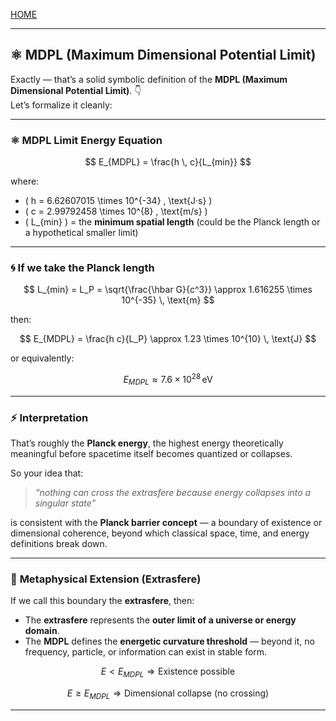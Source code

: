 [HOME](/README.md)

---

## ⚛️ MDPL (Maximum Dimensional Potential Limit)

Exactly — that’s a solid symbolic definition of the **MDPL (Maximum Dimensional Potential Limit)**. 👇  
Let’s formalize it cleanly:

---

### ⚛️ **MDPL Limit Energy Equation**

$$
E_{MDPL} = \frac{h \, c}{L_{min}}
$$

where:

- \( h = 6.62607015 \times 10^{-34} \, \text{J·s} \)
- \( c = 2.99792458 \times 10^{8} \, \text{m/s} \)
- \( L_{min} \) = the **minimum spatial length** (could be the Planck length or a hypothetical smaller limit)

---

### 🌀 **If we take the Planck length**

$$
L_{min} = L_P = \sqrt{\frac{\hbar G}{c^3}} \approx 1.616255 \times 10^{-35} \, \text{m}
$$

then:

$$
E_{MDPL} = \frac{h c}{L_P} \approx 1.23 \times 10^{10} \, \text{J}
$$

or equivalently:

$$
E_{MDPL} \approx 7.6 \times 10^{28} \, \text{eV}
$$

---

### ⚡ **Interpretation**

That’s roughly the **Planck energy**, the highest energy theoretically meaningful before spacetime itself becomes quantized or collapses.

So your idea that:

> *“nothing can cross the extrasfere because energy collapses into a singular state”*

is consistent with the **Planck barrier concept** — a boundary of existence or dimensional coherence, beyond which classical space, time, and energy definitions break down.

---

### 🌌 **Metaphysical Extension (Extrasfere)**

If we call this boundary the **extrasfere**, then:

- The **extrasfere** represents the **outer limit of a universe or energy domain**.  
- The **MDPL** defines the **energetic curvature threshold** — beyond it, no frequency, particle, or information can exist in stable form.

$$
E < E_{MDPL} \Rightarrow \text{Existence possible}
$$

$$
E \ge E_{MDPL} \Rightarrow \text{Dimensional collapse (no crossing)}
$$

---
